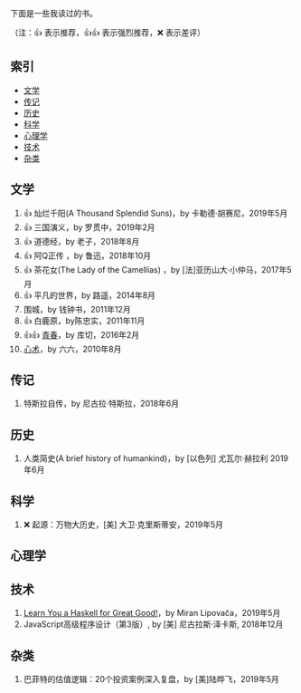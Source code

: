 下面是一些我读过的书。

（注：:+1: 表示推荐，:+1::+1: 表示强烈推荐，:x: 表示差评）

## 索引

- [文学](#文学)
- [传记](#传记)
- [历史](#历史)
- [科学](#科学)
- [心理学](#心理学)
- [技术](#技术)
- [杂类](#杂类)

## 文学

1. :+1: 灿烂千阳(A Thousand Splendid Suns)，by 卡勒德·胡赛尼，2019年5月
1. :+1: 三国演义，by 罗贯中，2019年2月
1. :+1: 道德经，by 老子，2018年8月
1. :+1: 阿Q正传 ，by 鲁迅，2018年10月
1. :+1: 茶花女(The Lady of the Camellias) ，by [法]亚历山大·小仲马，2017年5月
1. :+1: 平凡的世界，by  路遥，2014年8月
1. 围城，by 钱钟书，2011年12月
1. :+1: 白鹿原，by陈忠实，2011年11月
1. :+1::+1: [青春](http://www.ruanyifeng.com/blog/2016/02/youth-by-coetzee.html)，by 库切，2016年2月
1. [心术](http://www.ruanyifeng.com/blog/2010/09/where_i_am_going.html)，by 六六，2010年8月

## 传记

1. 特斯拉自传，by  尼古拉·特斯拉，2018年6月


## 历史

1. 人类简史(A brief history of humankind)，by [以色列] 尤瓦尔·赫拉利  2019年6月


## 科学

1. :x: 起源：万物大历史，[美] 大卫·克里斯蒂安，2019年5月

## 心理学

## 技术

1. [Learn You a Haskell for Great Good!](http://fleurer.github.io/lyah/)，by Miran Lipovača，2019年5月
1. JavaScript高级程序设计（第3版）, by [美] 尼古拉斯·泽卡斯, 2018年12月


## 杂类

1. 巴菲特的估值逻辑：20个投资案例深入复盘，by [美]陆晔飞，2019年5月



